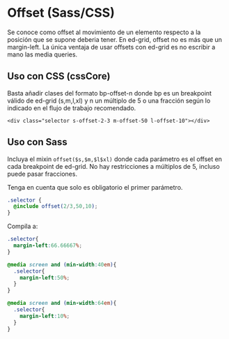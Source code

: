 # Offset (Sass/CSS)

Se conoce como offset al movimiento de un elemento respecto a la posición que se supone deberia tener. En ed-grid, offset no es más que un margin-left. La única ventaja de usar offsets con ed-grid es no escribir a mano las media queries.

## Uso con CSS (cssCore)
Basta añadir clases del formato bp-offset-n donde bp es un breakpoint válido de ed-grid (s,m,l,xl) y n un múltiplo de 5 o una fracción según lo indicado en el flujo de trabajo recomendado.

```markup
<div class="selector s-offset-2-3 m-offset-50 l-offset-10"></div>
```

## Uso con Sass
Incluya el mixin `offset($s,$m,$l$xl)` donde cada parámetro es el offset en cada breakpoint de ed-grid. No hay restricciones a múltiplos de 5, incluso puede pasar fracciones.

Tenga en cuenta que solo es obligatorio el primer parámetro.

```scss
.selector {
  @include offset(2/3,50,10);
}
```
Compila a:
```scss
.selector{
  margin-left:66.66667%;
}

@media screen and (min-width:40em){
  .selector{
    margin-left:50%;
  }
}

@media screen and (min-width:64em){
  .selector{
    margin-left:10%;
  }
}
```

